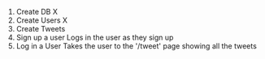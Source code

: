 1. Create DB X 
2. Create Users X 
3. Create Tweets 
4. Sign up a user
    Logs in the user as they sign up 
5. Log in a User 
    Takes the user to the '/tweet' page showing all the tweets 
